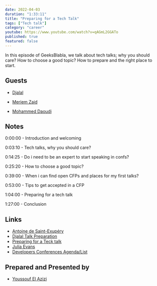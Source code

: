 ```yaml
---
date: 2022-04-03
duration: "1:33:11"
title: "Preparing for a Tech Talk"
tags: ["Tech talk"]
category: "career"
youtube: https://www.youtube.com/watch?v=qAGmL2GGATo
published: true
featured: false
---
```


In this episode of GeeksBlabla, we talk about tech talks; why you should care? How to choose a good topic? How to prepare and the right place to start.


## Guests

- [Djalal](https://twitter.com/enlamp)

- [Meriem Zaid](https://www.facebook.com/MeriemZaid)

- [Mohammed Daoudi](https://twitter.com/MIduoad)

## Notes

0:00:00 - Introduction and welcoming

0:03:10 - Tech talks, why you should care?

0:14:25 - Do i need to be an expert to start speaking in confs?

0:25:20 - How to choose a good topic?

0:39:00 - When i can find open CFPs and places for my first talks?

0:53:00 - Tips to get accepted in a CFP

1:04:00 - Preparing for a tech talk

1:27:00 - Conclusion


## Links

- [Antoine de Saint-Exupéry](https://www.goodreads.com/quotes/19905-perfection-is-achieved-not-when-there-is-nothing-more-to)
- [Djalal Talk Preparation](https://twitter.com/enlamp/status/1439321602173378565?s=20&t=FZFxClHednRbp_-3efvE7g)
- [Preparing for a Teck talk](https://overreacted.io/preparing-for-tech-talk-part-1-motivation/)
- [Julia Evans](https://jvns.ca/talks/)
- [Developers Conferences Agenda/List](https://github.com/scraly/developers-conferences-agenda)


## Prepared and Presented by

- [Youssouf El Azizi](https://elazizi.com/)
